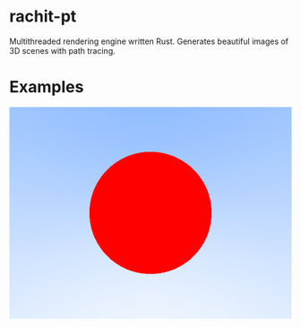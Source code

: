 # rachit-pt

Multithreaded rendering engine written Rust. Generates beautiful images of 3D scenes with path tracing.

# Examples
![Example 1](output.png)